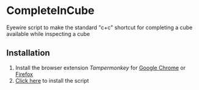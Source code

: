 # CompleteInCube
Eyewire script to make the standard "c+c" shortcut for completing a cube available while inspecting a cube

## Installation

1. Install the browser extension _Tampermonkey_ for [Google Chrome](https://chrome.google.com/webstore/detail/tampermonkey/dhdgffkkebhmkfjojejmpbldmpobfkfo?hl=en) or [Firefox](https://addons.mozilla.org/en-US/firefox/addon/tampermonkey/)
2. [Click here](https://raw.githubusercontent.com/bl4ckscor3/CompleteInCube/master/completeincube.user.js) to install the script
